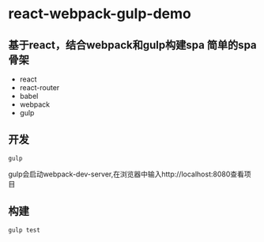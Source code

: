 # react-webpack-gulp-demo

基于react，结合webpack和gulp构建spa
简单的spa骨架
------


* react
* react-router
* babel
* webpack
* gulp


## 开发

```
gulp
```

gulp会启动webpack-dev-server,在浏览器中输入http://localhost:8080查看项目

## 构建

```
gulp test
```


